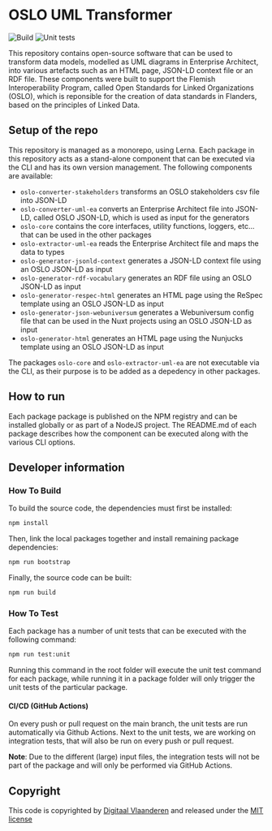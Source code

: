 # OSLO UML Transformer

![Build](https://github.com/informatievlaanderen/OSLO-UML-Transformer/actions/workflows/ci-build.yml/badge.svg)
![Unit tests](https://github.com/informatievlaanderen/OSLO-UML-Transformer/actions/workflows/ci-unit-tests.yml/badge.svg)

This repository contains open-source software that can be used to transform data models, modelled as UML diagrams in Enterprise Architect, into various artefacts such as an HTML page, JSON-LD context file or an RDF file. These components were built to support the Flemish Interoperability Program, called Open Standards for Linked Organizations (OSLO), which is reponsible for the creation of data standards in Flanders, based on the principles of Linked Data.

## Setup of the repo

This repository is managed as a monorepo, using Lerna. Each package in this repository acts as a stand-alone component that can be executed via the CLI and has its own version management. The following components are available:

- `oslo-converter-stakeholders` transforms an OSLO stakeholders csv file into JSON-LD
- `oslo-converter-uml-ea` converts an Enterprise Architect file into JSON-LD, called OSLO JSON-LD, which is used as input for the generators
- `oslo-core` contains the core interfaces, utility functions, loggers, etc... that can be used in the other packages
- `oslo-extractor-uml-ea` reads the Enterprise Architect file and maps the data to types
- `oslo-generator-jsonld-context` generates a JSON-LD context file using an OSLO JSON-LD as input
- `oslo-generator-rdf-vocabulary` generates an RDF file using an OSLO JSON-LD as input
- `oslo-generator-respec-html` generates an HTML page using the ReSpec template using an OSLO JSON-LD as input
- `oslo-generator-json-webuniversum` generates a Webuniversum config file that can be used in the Nuxt projects using an OSLO JSON-LD as input
- `oslo-generator-html` generates an HTML page using the Nunjucks template using an OSLO JSON-LD as input

The packages `oslo-core` and `oslo-extractor-uml-ea` are not executable via the CLI, as their purpose is to be added as a depedency in other packages.

## How to run

Each package package is published on the NPM registry and can be installed globally or as part of a NodeJS project. The README.md of each package describes how the component can be executed along with the various CLI options.

## Developer information

### How To Build

To build the source code, the dependencies must first be installed:

```bash
npm install
```

Then, link the local packages together and install remaining package dependencies:

```bash
npm run bootstrap
```

Finally, the source code can be built:

```bash
npm run build
```

### How To Test

Each package has a number of unit tests that can be executed with the following command:

```bash
npm run test:unit
```

Running this command in the root folder will execute the unit test command for each package, while running it in a package folder will only trigger the unit tests of the particular package.

#### CI/CD (GitHub Actions)

On every push or pull request on the main branch, the unit tests are run automatically via Github Actions. Next to the unit tests, we are working on integration tests, that will also be run on every push or pull request.

**Note**: Due to the different (large) input files, the integration tests will not be part of the package and will only be performed via GitHub Actions.

## Copyright

This code is copyrighted by [Digitaal Vlaanderen](https://www.vlaanderen.be/digitaal-vlaanderen) and released under the [MIT license](./LICENSE)
